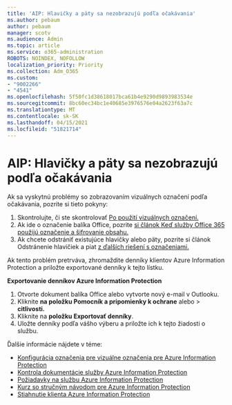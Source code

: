 ```yaml
---
title: 'AIP: Hlavičky a päty sa nezobrazujú podľa očakávania'
ms.author: pebaum
author: pebaum
manager: scotv
ms.audience: Admin
ms.topic: article
ms.service: o365-administration
ROBOTS: NOINDEX, NOFOLLOW
localization_priority: Priority
ms.collection: Adm_O365
ms.custom:
- "9002266"
- "4541"
ms.openlocfilehash: 5f50fc1d38618017bca61b4e9290d9893983534e
ms.sourcegitcommit: 8bc60ec34bc1e40685e3976576e04a2623f63a7c
ms.translationtype: MT
ms.contentlocale: sk-SK
ms.lasthandoff: 04/15/2021
ms.locfileid: "51821714"
---
```

# <a name="aip-headers-and-footers-not-displaying-as-expected"></a>AIP: Hlavičky a päty sa nezobrazujú podľa očakávania

Ak sa vyskytnú problémy so zobrazovaním vizuálnych označení podľa očakávania, pozrite si tieto pokyny:

1. Skontrolujte, či ste skontrolovať [Po použití vizuálnych označení.](https://docs.microsoft.com/azure/information-protection/configure-policy-markings#when-visual-markings-are-applied)
2. Ak ide o označenie balíka Office, pozrite [si článok Keď služby Office 365 použijú označenie a šifrovanie obsahu.](https://docs.microsoft.com/microsoft-365/compliance/sensitivity-labels-office-apps#when-office-apps-apply-content-marking-and-encryption)
3. Ak chcete odstrániť existujúce hlavičky alebo päty, pozrite si článok Odstránenie hlavičiek a piat [z ďalších riešení s označeniami.](https://docs.microsoft.com/azure/information-protection/rms-client/client-admin-guide-customizations#remove-headers-and-footers-from-other-labeling-solutions)

Ak tento problém pretrváva, zhromaždite denníky klientov Azure Information Protection a priložte exportované denníky k tejto lístku.

**Exportovanie denníkov Azure Information Protection**

1. Otvorte dokument balíka Office alebo vytvorte nový e-mail v Outlooku.
2. Kliknite **na položku Pomocník a pripomienky k ochrane** alebo  >  **citlivosti.**
3. Kliknite na **položku Exportovať denníky**.
4. Uložte denníky podľa vášho výberu a priložte ich k tejto žiadosti o službu.

Ďalšie informácie nájdete v téme:

- [Konfigurácia označenia pre vizuálne označenia pre Azure Information Protection](https://docs.microsoft.com/azure/information-protection/configure-policy-markings)
- [Kontrola dokumentácie služby Azure Information Protection](https://docs.microsoft.com/azure/information-protection/what-is-information-protection)
- [Požiadavky na službu Azure Information Protection](https://docs.microsoft.com/azure/information-protection/get-started/requirements)
- [Kurz so stručným návodom pre Azure Information Protection](https://docs.microsoft.com/azure/information-protection/get-started/infoprotect-quick-start-tutorial)
- [Stiahnutie klienta Azure Information Protection](https://www.microsoft.com/download/details.aspx?id=53018)
